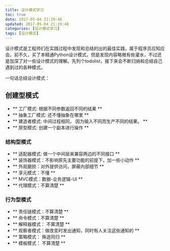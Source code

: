 ```yaml
---
title: 设计模式学习
toc: true
date: 2017-05-04 21:19:48
updated: 2017-05-04 21:19:48
categories: [设计模式学习]
tags: [设计模式]
---
```


设计模式是工程师们在实践过程中发现和总结的出的最佳实践，属于程序员应知应会。前不久，买了本精通Python设计模式，但是发现内容略微有些灌水，不过还是加深了对一些设计模式的理解。先列个todolist，接下来会不断归纳和总结自己遇到过的各种模式。

<!--more-->

一句话总结设计模式：

## 创建型模式
- ** 工厂模式: 根据不同参数返回不同的结果 **
- ** 抽象工厂模式:  还不懂抽象在哪里 **
- ** 建造者模式: 中间过程相同， 因为输入不同而生产不同的结果。 **
- ** 原型模式: 创建一个副本进行操作 **

### 结构型模式

- ** 适配器模式: 做一个中间层来兼容两边的不同接口 **
- ** 装饰器模式：不影响原先主要功能的前提下，加一些小动作 **
- ** 外观磨损：对外提供访问，屏蔽内部细节 **
- ** 享元模式：不懂 ** 
- ** MVC模式：数据-业务逻辑-UI ** 
- ** 代理模式：不算清楚 ** 


### 行为型模式
- ** 责任链模式：不算清楚 **
- ** 命令模式：不算清楚 **
- ** 解释器模式： 不算清楚 **
- ** 观察者模式：做改变时发出通知，同时有人关注这些通知的  **
- ** 策略模式： 殊途同归 **
- ** 模板模式： 不算清楚 **
